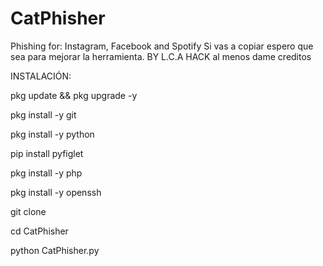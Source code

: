 # CatPhisher
Phishing for: Instagram, Facebook and Spotify
Si vas a copiar espero que sea para mejorar la herramienta.
BY L.C.A HACK
al menos dame creditos


INSTALACIÓN:

pkg update && pkg upgrade -y

pkg install -y git

pkg install -y python

pip install pyfiglet

pkg install -y php

pkg install -y openssh

git clone

cd CatPhisher

python CatPhisher.py
